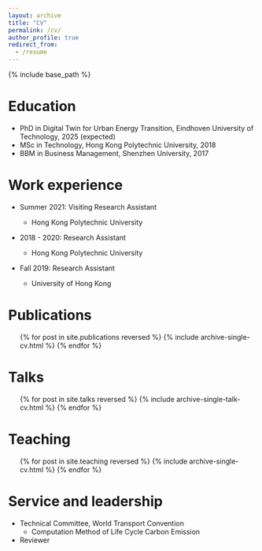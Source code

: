 ```yaml
---
layout: archive
title: "CV"
permalink: /cv/
author_profile: true
redirect_from:
  - /resume
---
```


{% include base_path %}

Education
======
* PhD in Digital Twin for Urban Energy Transition, Eindhoven University of Technology, 2025 (expected)
* MSc in Technology, Hong Kong Polytechnic University, 2018
* BBM in Business Management, Shenzhen University, 2017

Work experience
======
* Summer 2021: Visiting Research Assistant
  * Hong Kong Polytechnic University

* 2018 - 2020: Research Assistant
  * Hong Kong Polytechnic University

* Fall 2019: Research Assistant
  * University of Hong Kong 

Publications
======
  <ul>{% for post in site.publications reversed %}
    {% include archive-single-cv.html %}
  {% endfor %}</ul>
  
Talks
======
  <ul>{% for post in site.talks reversed %}
    {% include archive-single-talk-cv.html  %}
  {% endfor %}</ul>
  
Teaching
======
  <ul>{% for post in site.teaching reversed %}
    {% include archive-single-cv.html %}
  {% endfor %}</ul>
  
Service and leadership
======
* Technical Committee, World Transport Convention
  * Computation Method of Life Cycle Carbon Emission
* Reviewer  
